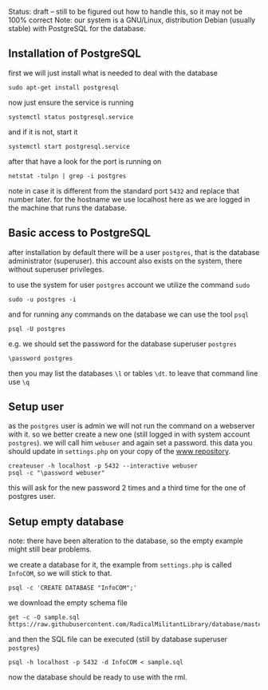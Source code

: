 Status: draft – still to be figured out how to handle this, so it may not be 100% correct
Note: our system is a GNU/Linux, distribution Debian (usually stable) with PostgreSQL for the database.


## Installation of PostgreSQL

first we will just install what is needed to deal with the database

```
sudo apt-get install postgresql
```

now just ensure the service is running

```
systemctl status postgresql.service
```

and if it is not, start it

```
systemctl start postgresql.service
```

after that have a look for the port is running on

```
netstat -tulpn | grep -i postgres
```

note in case it is different from the standard port `5432` and replace that number later.
for the hostname we use localhost here as we are logged in the machine that runs the database.


## Basic access to PostgreSQL

after installation by default there will be a user `postgres`, that is the database administrator (superuser).
this account also exists on the system, there without superuser privileges.

to use the system for user `postgres` account we utilize the command `sudo`

```
sudo -u postgres -i
```

and for running any commands on the database we can use the tool `psql`

```
psql -U postgres
```

e.g. we should set the password for the database superuser `postgres`

```
\password postgres
```

then you may list the databases `\l` or tables `\dt`.
to leave that command line use `\q`

## Setup user

as the `postgres` user is admin we will not run the command on a webserver with it.
so we better create a new one (still logged in with system account `postgres`).
we will call him `webuser` and again set a password.
this data you should update in `settings.php` on your copy of the [www repository].

```
createuser -h localhost -p 5432 --interactive webuser
psql -c "\password webuser"
```

this will ask for the new password 2 times and a third time for the one of postgres user.


## Setup empty database

note: there have been alteration to the database, so the empty example might still bear problems.

we create a database for it, the example from `settings.php` is called `InfoCOM`, so we will stick to that.

```
psql -c 'CREATE DATABASE "InfoCOM";'
```

we download the empty schema file

```
get -c -O sample.sql https://raw.githubusercontent.com/RadicalMilitantLibrary/database/master/empty.sql
```

and then the SQL file can be executed (still by database superuser `postgres`)

```
psql -h localhost -p 5432 -d InfoCOM < sample.sql
```

now the database should be ready to use with the rml.

<!-- links -->

[www repository]: https://github.com/RadicalMilitantLibrary/www
